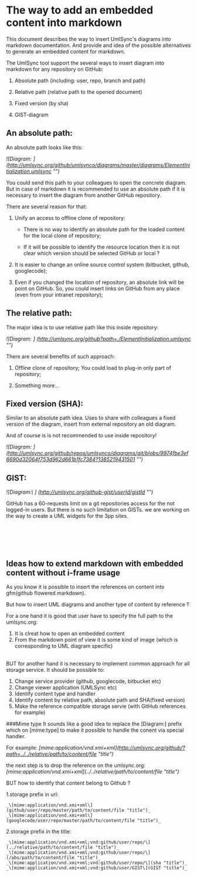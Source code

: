 
The way to add an embedded content into markdown
========
This document describes the way to insert UmlSync's diagrams into markdown documentation.
And provide and idea of the possible alternatives to generate an embedded content for markdown.

The UmlSync tool support the several ways to insert diagram into markdown for any repository on GitHub:

1. Absolute path (including: user, repo, branch and path)

2. Relative path (relative path to the opened document)

3. Fixed version (by sha)

4. GIST-diagram

An absolute path: 
--------
An absolute path looks like this:

_!\[Diagram: \] (http://umlsync.org/github/umlsynco/diagrams/master/diagrams/ElementInitialization.umlsync "")_

You could send this path to your colleagues to open the concrete diagram.
But in case of markdown it is recommended to use an absolute path if it is necessary to insert the diagram from another GitHub repository.

There are several reason for that:

1. Unify an access to offline clone of repository:

   - There is no way to identify an absolute path for the loaded content for the local clone of repository;

   - If it will be possible to identify the resource location then it is not clear which version should be selected GitHub or local ?

2. It is easier to change an online source control system (bitbucket, github, googlecode);

3. Even if you changed the location of repository, an absolute link will be point on GitHub. So, you could insert links on GitHub from any place (even from your intranet repository);

The relative path:
--------

The major idea is to use relative path like this inside repository:

_!\[Diagram: \] (http://umlsync.org/github?path=./ElementInitialization.umlsync "")_

There are several benefits of such approach:

1. Offline clone of repository; You could load to plug-in only part of repository;

2. Something more...


Fixed version (SHA):
--------

Similar to an absolute path idea. Uses to share with colleagues a fixed version of the diagram, insert from external repository an old diagram.

And of course is is not recommended to use inside repository!

_!\[Diagram: \] (http://umlsync.org/github/repos/umlsynco/diagrams/git/blobs/9974fbe3ef6690d32064f753d962d661b1fc7384?1385219431501 "")_


GIST:
--------
_!\[Diagram:\ ] (http://umlsync.org/github-gist/userId/gistId "")_

GitHub has a 60-requests limit on a git repositories access for the not logged-in users.
But there is no such limitation on GISTs. we are working on the way to create a UML widgets for the 3pp sites.

<br><br>
---

Ideas how to extend markdown with embedded content without i-frame usage
---

As you know it is possible to insert the references on content into gfm(github flowered markdown).

But how to insert UML diagrams and another type of content by reference ?

For a one hand it is good that user have to specify the full path to the umlsync.org:

1. It is clreat how to open an embedded content 
2. From the markdown point of view it is some kind of image (which is corresponding to UML diagram specific)


<br>
BUT for another hand it is necessary to implement common approach for all storage service. It should be possible to:

1. Change service provider (github, googlecode, bitbucket etc)
2. Change viewer application (UMLSync etc)
3. Identify content type and handler
4. Identify content by relative path, absolute path and SHA(fixed version) 
5. Make the reference compatible storage servie (with GitHub references for example)

###Mime type
It sounds like a good idea to replace the \[Diagram:\] prefix which on \[mime:type\] to make it possible to handle the conent via special handler.

For example:
_\[mime:application/vnd.xmi+xml\](http://umlsync.org/github/?path=../../relative/path/to/content/file "title")_

the next step is to drop the reference on the umlsync.org:
_\[mime:application/vnd.xmi+xml\](../../relative/path/to/content/file "title")_

BUT how to identify that content belong to Github ?

1.storage prefix in url:

    _\[mime:application/vnd.xmi+xml\](github/user/repo/master/path/to/content/file "title")_
    _\[mime:application/vnd.xmi+xml\](googlecode/user/repo/master/path/to/content/file "title")_

2.storage prefix in the title:

    _\[mime:application/vnd.xmi+xml;vnd:github/user/repo/\](../relative/path/to/content/file "title")_
    _\[mime:application/vnd.xmi+xml;vnd:github/user/repo/\](/abs/path/to/content/file "title")_
    _\[mime:application/vnd.xmi+xml;vnd:github/user/repo/\](sha "title")_
    _\[mime:application/vnd.xmi+xml;vnd:github/user/GIST\](GIST "title")_





